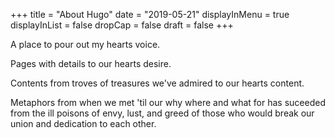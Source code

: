 +++
title = "About Hugo"
date = "2019-05-21"
displayInMenu = true
displayInList = false
dropCap = false
draft = false
+++

A place to pour out my hearts voice. <br>

Pages with details to our hearts desire. <br>

Contents from troves of treasures we've admired to our hearts content. <br>

Metaphors from when we met 'til our why where and what for has suceeded from the ill poisons of envy, lust, and greed of those who would break our union and dedication to each other. <br>